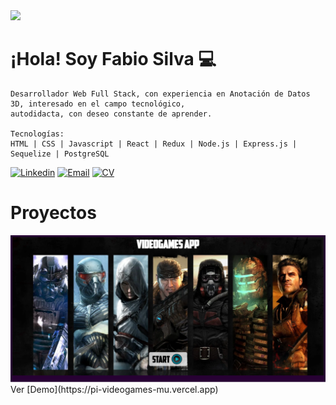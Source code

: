 <div width="1000" height="200" >
    <img src="https://cdn.pixabay.com/photo/2015/10/30/17/42/world-1014504__340.jpg" />
</div>
    
# ¡Hola! Soy Fabio Silva 💻
    Desarrollador Web Full Stack, con experiencia en Anotación de Datos 3D, interesado en el campo tecnológico, 
    autodidacta, con deseo constante de aprender.
    
    Tecnologías:
    HTML | CSS | Javascript | React | Redux | Node.js | Express.js | Sequelize | PostgreSQL


<a href="https://www.linkedin.com/in/fabio-silva-developer/" target="_blank">![Linkedin](https://img.shields.io/badge/LinkedIn-0077B5?style=for-the-badge&logo=linkedin&logoColor=white)</a>
<a href="mailto:fabsillopez@gmail.com">![Email](https://img.shields.io/badge/Gmail-0077B5?style=for-the-badge&logo=gmail&logoColor=red)</a>
<a href="https://drive.google.com/file/d/1cpELZZv_z-hdG5loVvsmGM2FHFXZF5Z0/view?usp=sharing" target="_blank">![CV](https://img.shields.io/badge/CV-0077B5?style=for-the-badge&logo=cv&logoColor=white)</a>


# Proyectos

<img src="https://github.com/fabios21/PI-Videogames/blob/master/landing.png?raw=true">
Ver [Demo](https://pi-videogames-mu.vercel.app)
<!--
**fabios21/fabios21** is a ✨ _special_ ✨ repository because its `README.md` (this file) appears on your GitHub profile.

Here are some ideas to get you started:

- 🔭 I’m currently working on ...
- 🌱 I’m currently learning ...
- 👯 I’m looking to collaborate on ...
- 🤔 I’m looking for help with ...
- 💬 Ask me about ...
- 📫 How to reach me: ...
- 😄 Pronouns: ...
- ⚡ Fun fact: ...
-->
